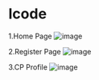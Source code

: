 # Icode
1.Home Page
![image](https://user-images.githubusercontent.com/98262822/205650998-e25f61bb-a07d-4869-9972-b4fbc9c9ecdb.png)

2.Register Page
![image](https://user-images.githubusercontent.com/98262822/205651047-d319067f-2527-44ac-bd29-1265136edde2.png)

3.CP Profile
![image](https://user-images.githubusercontent.com/98262822/205650787-d6b5dbdf-a96c-4b79-9358-73cd516808f2.png)

